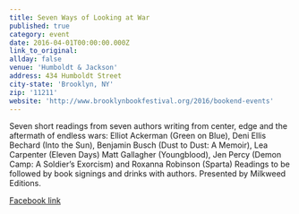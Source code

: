 ```yaml
---
title: Seven Ways of Looking at War
published: true
category: event
date: 2016-04-01T00:00:00.000Z
link_to_original:
allday: false
venue: 'Humboldt & Jackson'
address: 434 Humboldt Street
city-state: 'Brooklyn, NY'
zip: '11211'
website: 'http://www.brooklynbookfestival.org/2016/bookend-events'
---
```



Seven short readings from seven authors writing from center, edge and the aftermath of endless wars: Elliot Ackerman (Green on Blue), Deni Ellis Bechard (Into the Sun), Benjamin Busch (Dust to Dust: A Memoir), Lea Carpenter (Eleven Days) Matt Gallagher (Youngblood), Jen Percy (Demon Camp: A Soldier’s Exorcism) and Roxanna Robinson (Sparta) Readings to be followed by book signings and drinks with authors. Presented by Milkweed Editions.&nbsp;

[Facebook link](https://www.facebook.com/events/552537438282129/)